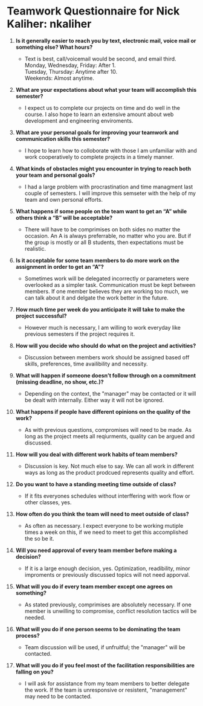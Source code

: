 # Teamwork Questionnaire for Nick Kaliher: nkaliher 

1. __Is it generally easier to reach you by text, electronic mail, voice mail or something else?  What hours?__ 
   * Text is best, call/voicemail would be second, and email third.  
   Monday, Wednesday, Friday: After 1.   
   Tuesday, Thursday: Anytime after 10.   
   Weekends: Almost anytime.  
   
   
1. __What are your expectations about what your team will accomplish this semester?__ 
   * I expect us to complete our projects on time and do well in the course. I also hope to learn an extensive amount about web development and engineering enviroments.
1. __What are your personal goals for improving your teamwork and communication skills this semester?__ 
   * I hope to learn how to colloborate with those I am unfamiliar with and work cooperatively to complete projects in a timely manner. 
1. __What kinds of obstacles might you encounter in trying to reach both your team and personal goals?__ 
   * I had a large problem with procrastination and time managment last couple of semesters. I will improve this semseter with the help of my team and own personal efforts. 
1. __What happens if some people on the team want to get an “A” while others think a “B” will be acceptable?__ 
   * There will have to be comprimises on both sides no matter the occasion.  An A is always preferrable, no matter who you are. But if the group is mostly or all B students, then expectations must be realistic. 
1. __Is it acceptable for some team members to do more work on the assignment in order to get an “A”?__ 
   * Sometimes work will be delegated incorrectly or parameters were overlooked as a simpler task. Communication must be kept between members. If one member believes they are working too much, we can talk about it and delgate the work better in the future.
1. __How much time per week do you anticipate it will take to make the project successful?__ 
   * However much is necessary, I am willing to work everyday like previous semesters if the project requires it. 
1. __How will you decide who should do what on the project and activities?__ 
   * Discussion between members work should be assigned based off skills, preferences, time availibility and necessity. 
1. __What will happen if someone doesn’t follow through on a commitment (missing deadline, no show, etc.)?__ 
   * Depending on the context, the "manager" may be contacted or it will be dealt with internally. Either way it will not be ignored. 
1. __What happens if people have different opinions on the quality of the work?__ 
   * As with previous questions, compromises will need to be made. As long as the project meets all reqiurments, quality can be argued and discussed. 
1. __How will you deal with different work habits of team members?__ 
   * Discussion is key. Not much else to say. We can all work in different ways as long as the product prodcued represents quality and effort. 
1. __Do you want to have a standing meeting time outside of class?__ 
   * If it fits everyones schedules without interffering with work flow or other classes, yes. 
1. __How often do you think the team will need to meet outside of class?__ 
   * As often as necessary. I expect everyone to be working mutiple times a week on this, if we need to meet to get this accomplished the so be it.
1. __Will you need approval of every team member before making a decision?__ 
   * If it is a large enough decision, yes. Optimization, readibility, minor improments or previously discussed topics will not need apporval. 
1. __What will you do if every team member except one agrees on something?__ 
   * As stated previously, comprimises are absolutely necessary. If one member is unwilling to compromise, conflict resolution tactics will be needed. 
1. __What will you do if one person seems to be dominating the team process?__ 
   * Team discussion will be used, if unfruitful; the "manager" will be contacted. 
1. __What will you do if you feel most of the facilitation responsibilities are falling on you?__ 
   * I will ask for assistance from my team members to better delegate the work. If the team is unresponsive or resistent, "management" may need to be contacted.
